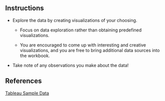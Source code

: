 

## Instructions

* Explore the data by creating visualizations of your choosing.

  * Focus on data exploration rather than obtaining predefined visualizations.

  * You are encouraged to come up with interesting and creative visualizations, and you are free to bring additional data sources into the workbook.

* Take note of any observations you make about the data!

## References

[Tableau Sample Data](https://public.tableau.com/en-us/s/resources)